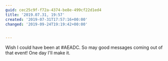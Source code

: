 ```yaml
---
guid: cec25c9f-f72a-4374-be8e-499cf22d1ed4
title: '2019.07.31, 19:57'
created: '2019-07-31T17:57:16+00:00'
changed: '2019-09-24T19:19:42+00:00'


---
```


Wish I could have been at #AEADC. So may good messages coming out of that event! One day I'll make it. 
